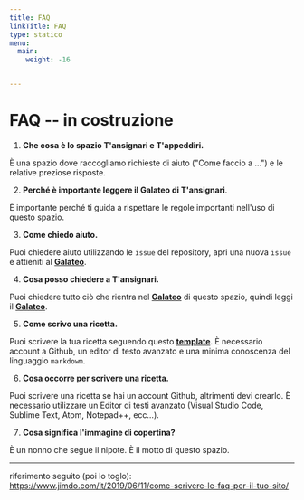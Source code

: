 ```yaml
---
title: FAQ
linkTitle: FAQ
type: statico
menu:
  main:
    weight: -16


---
```


# FAQ -- in costruzione

1. **Che cosa è lo spazio T'ansignari e T'appeddiri.**

È una spazio dove raccogliamo richieste di aiuto ("Come faccio a ...") e le relative preziose risposte.

2. **Perché è importante leggere il **Galateo** di T'ansignari**.

È importante perché ti guida a rispettare le regole importanti nell'uso di questo spazio.

3. **Come chiedo aiuto.**

Puoi chiedere aiuto utilizzando le `issue` del repository, apri una nuova `issue` e attieniti al **[Galateo](/galateo/ "attieniti al Galateo")**.


4. **Cosa posso chiedere a T'ansignari.**

Puoi chiedere tutto ciò che rientra nel **[Galateo](/galateo/ "leggi il Galateo")** di questo spazio, quindi leggi il **[Galateo](/galateo/ "leggi il Galateo")**.


5. **Come scrivo una ricetta.**

Puoi scrivere la tua ricetta seguendo questo **[template](/ricette/tansignari/come_scrivere_una_ricetta/ "Come scrivere una ricetta")**. È necessario account a Github, un editor di testo avanzato e una minima conoscenza del linguaggio `markdowm`.

6. **Cosa occorre per scrivere una ricetta.**

Puoi scrivere una ricetta se hai un account Github, altrimenti devi crearlo. È necessario utilizzare un Editor di testi avanzato (Visual Studio Code, Sublime Text, Atom, Notepad++, ecc...).

7. **Cosa significa l'immagine di copertina?**

È un nonno che segue il nipote. È il motto di questo spazio.

---

riferimento seguito (poi lo toglo):
<https://www.jimdo.com/it/2019/06/11/come-scrivere-le-faq-per-il-tuo-sito/>
